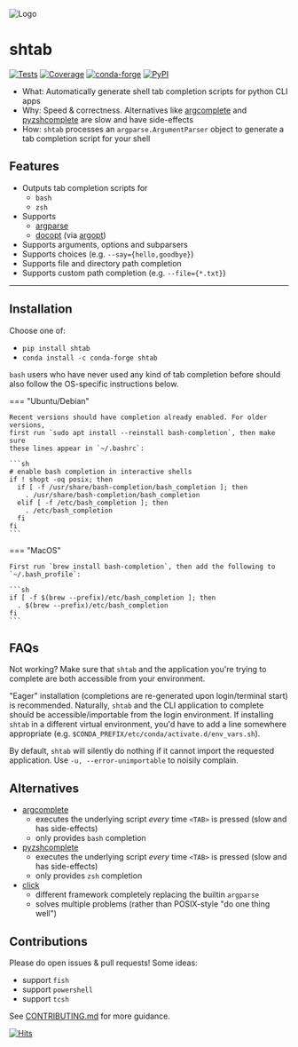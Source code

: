 ![Logo](https://github.com/iterative/shtab/raw/master/meta/logo.png)

# shtab

[![Tests](https://github.com/iterative/shtab/workflows/Test/badge.svg)](https://github.com/iterative/shtab/actions)
[![Coverage](https://codecov.io/gh/iterative/shtab/branch/master/graph/badge.svg)](https://codecov.io/gh/iterative/shtab)
[![conda-forge](https://img.shields.io/conda/v/conda-forge/shtab.svg?label=conda&logo=conda-forge)](https://anaconda.org/conda-forge/shtab)
[![PyPI](https://img.shields.io/pypi/v/shtab.svg?label=pip&logo=PyPI&logoColor=white)](https://pypi.org/project/shtab)

- What: Automatically generate shell tab completion scripts for python CLI apps
- Why: Speed & correctness. Alternatives like
  [argcomplete](https://pypi.org/project/argcomplete) and
  [pyzshcomplete](https://pypi.org/project/pyzshcomplete) are slow and have side-effects
- How: `shtab` processes an `argparse.ArgumentParser` object to generate a tab completion script for your shell

## Features

- Outputs tab completion scripts for
    - `bash`
    - `zsh`
-   Supports
    - [argparse](https://docs.python.org/library/argparse)
    - [docopt](https://pypi.org/project/docopt) (via [argopt](https://pypi.org/project/argopt))
- Supports arguments, options and subparsers
- Supports choices (e.g. `--say={hello,goodbye}`)
- Supports file and directory path completion
- Supports custom path completion (e.g. `--file={*.txt}`)

------------------------------------------------------------------------

## Installation

Choose one of:

- `pip install shtab`
- `conda install -c conda-forge shtab`

`bash` users who have never used any kind of tab completion before should also
follow the OS-specific instructions below.

=== "Ubuntu/Debian"

    Recent versions should have completion already enabled. For older versions,
    first run `sudo apt install --reinstall bash-completion`, then make sure
    these lines appear in `~/.bashrc`:

    ```sh
    # enable bash completion in interactive shells
    if ! shopt -oq posix; then
      if [ -f /usr/share/bash-completion/bash_completion ]; then
        . /usr/share/bash-completion/bash_completion
      elif [ -f /etc/bash_completion ]; then
        . /etc/bash_completion
      fi
    fi
    ```

=== "MacOS"

    First run `brew install bash-completion`, then add the following to
    `~/.bash_profile`:

    ```sh
    if [ -f $(brew --prefix)/etc/bash_completion ]; then
      . $(brew --prefix)/etc/bash_completion
    fi
    ```

## FAQs

Not working? Make sure that `shtab` and the application you're trying to
complete are both accessible from your environment.

"Eager" installation (completions are re-generated upon login/terminal start) is
recommended. Naturally, `shtab` and the CLI application to complete should be
accessible/importable from the login environment. If installing `shtab` in a
different virtual environment, you'd have to add a line somewhere appropriate
(e.g. `$CONDA_PREFIX/etc/conda/activate.d/env_vars.sh`).

By default, `shtab` will silently do nothing if it cannot import the requested
application. Use `-u, --error-unimportable` to noisily complain.

## Alternatives

- [argcomplete](https://pypi.org/project/argcomplete)
    - executes the underlying script *every* time `<TAB>` is pressed (slow and has side-effects)
    - only provides `bash` completion
- [pyzshcomplete](https://pypi.org/project/pyzshcomplete)
    - executes the underlying script *every* time `<TAB>` is pressed (slow and has side-effects)
    - only provides `zsh` completion
- [click](https://pypi.org/project/click)
    - different framework completely replacing the builtin `argparse`
    - solves multiple problems (rather than POSIX-style "do one thing well")

## Contributions

Please do open issues & pull requests! Some ideas:

- support `fish`
- support `powershell`
- support `tcsh`

See
[CONTRIBUTING.md](https://github.com/iterative/shtab/tree/master/CONTRIBUTING.md)
for more guidance.

[![Hits](https://caspersci.uk.to/cgi-bin/hits.cgi?q=shtab&style=social&r=https://github.com/iterative/shtab&a=hidden)](https://caspersci.uk.to/cgi-bin/hits.cgi?q=shtab&a=plot&r=https://github.com/iterative/shtab&style=social)
